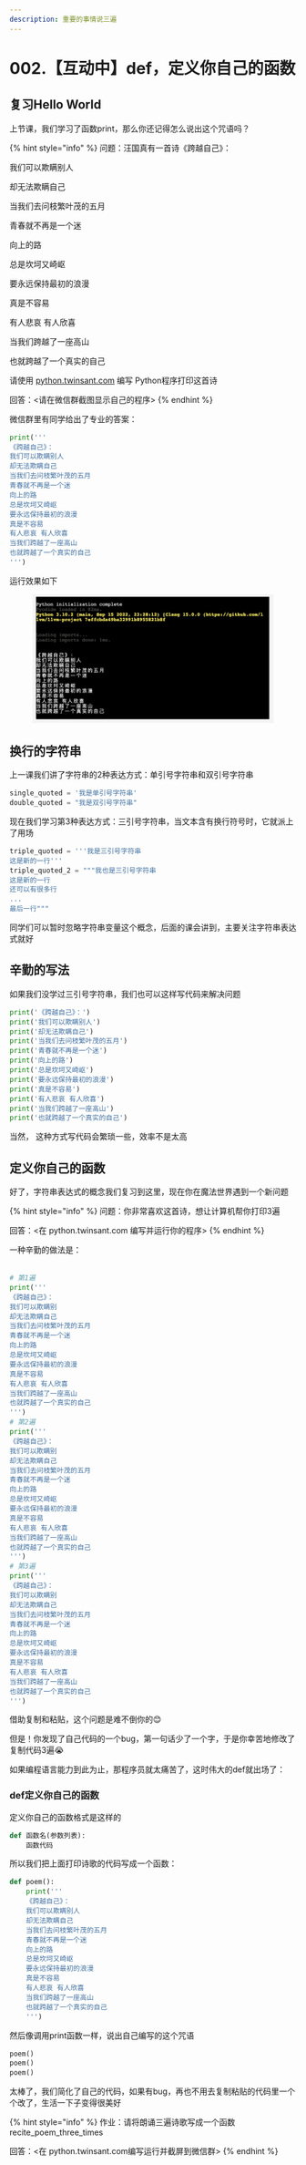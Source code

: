 ```yaml
---
description: 重要的事情说三遍
---
```


# 002.【互动中】def，定义你自己的函数

## 复习Hello World

上节课，我们学习了函数print，那么你还记得怎么说出这个咒语吗？

{% hint style="info" %}
问题：汪国真有一首诗《跨越自己》：

我们可以欺瞒别人

却无法欺瞒自己

当我们去问枝繁叶茂的五月

青春就不再是一个迷

向上的路

总是坎坷又崎岖

要永远保持最初的浪漫

真是不容易

有人悲哀 有人欣喜

当我们跨越了一座高山

也就跨越了一个真实的自己

请使用 [python.twinsant.com](https://python.twinsant.com) 编写 Python程序打印这首诗

回答：<请在微信群截图显示自己的程序>
{% endhint %}

微信群里有同学给出了专业的答案：

```python
print('''
《跨越自己》：
我们可以欺瞒别人
却无法欺瞒自己
当我们去问枝繁叶茂的五月
青春就不再是一个迷
向上的路
总是坎坷又崎岖
要永远保持最初的浪漫
真是不容易
有人悲哀 有人欣喜
当我们跨越了一座高山
也就跨越了一个真实的自己
''')
```

运行效果如下

<figure><img src=".gitbook/assets/image (2).png" alt=""><figcaption></figcaption></figure>

## 换行的字符串

上一课我们讲了字符串的2种表达方式：单引号字符串和双引号字符串

```python
single_quoted = '我是单引号字符串'
double_quoted = "我是双引号字符串"
```

现在我们学习第3种表达方式：三引号字符串，当文本含有换行符号时，它就派上了用场

```python
triple_quoted = '''我是三引号字符串
这是新的一行'''
triple_quoted_2 = """我也是三引号字符串
这是新的一行
还可以有很多行
...
最后一行"""
```

同学们可以暂时忽略字符串变量这个概念，后面的课会讲到，主要关注字符串表达式就好

## 辛勤的写法

如果我们没学过三引号字符串，我们也可以这样写代码来解决问题

```python
print('《跨越自己》：')
print('我们可以欺瞒别人')
print('却无法欺瞒自己')
print('当我们去问枝繁叶茂的五月')
print('青春就不再是一个迷')
print('向上的路')
print('总是坎坷又崎岖')
print('要永远保持最初的浪漫')
print('真是不容易')
print('有人悲哀 有人欣喜')
print('当我们跨越了一座高山')
print('也就跨越了一个真实的自己')
```

当然， 这种方式写代码会繁琐一些，效率不是太高

## 定义你自己的函数

好了，字符串表达式的概念我们复习到这里，现在你在魔法世界遇到一个新问题

{% hint style="info" %}
问题：你非常喜欢这首诗，想让计算机帮你打印3遍

回答：<在 python.twinsant.com 编写并运行你的程序>
{% endhint %}

一种辛勤的做法是：

```python

# 第1遍
print('''
《跨越自己》：
我们可以欺瞒别
却无法欺瞒自己
当我们去问枝繁叶茂的五月
青春就不再是一个迷
向上的路
总是坎坷又崎岖
要永远保持最初的浪漫
真是不容易
有人悲哀 有人欣喜
当我们跨越了一座高山
也就跨越了一个真实的自己
''')
# 第2遍
print('''
《跨越自己》：
我们可以欺瞒别
却无法欺瞒自己
当我们去问枝繁叶茂的五月
青春就不再是一个迷
向上的路
总是坎坷又崎岖
要永远保持最初的浪漫
真是不容易
有人悲哀 有人欣喜
当我们跨越了一座高山
也就跨越了一个真实的自己
''')
# 第3遍
print('''
《跨越自己》：
我们可以欺瞒别
却无法欺瞒自己
当我们去问枝繁叶茂的五月
青春就不再是一个迷
向上的路
总是坎坷又崎岖
要永远保持最初的浪漫
真是不容易
有人悲哀 有人欣喜
当我们跨越了一座高山
也就跨越了一个真实的自己
''')
```

借助复制和粘贴，这个问题是难不倒你的😊

但是！你发现了自己代码的一个bug，第一句话少了一个字，于是你幸苦地修改了复制代码3遍😭

如果编程语言能力到此为止，那程序员就太痛苦了，这时伟大的def就出场了：

### def定义你自己的函数

定义你自己的函数格式是这样的

```python
def 函数名(参数列表):
    函数代码
```

所以我们把上面打印诗歌的代码写成一个函数：

```python
def poem():
    print('''
    《跨越自己》：
    我们可以欺瞒别人
    却无法欺瞒自己
    当我们去问枝繁叶茂的五月
    青春就不再是一个迷
    向上的路
    总是坎坷又崎岖
    要永远保持最初的浪漫
    真是不容易
    有人悲哀 有人欣喜
    当我们跨越了一座高山
    也就跨越了一个真实的自己
    ''')
```

然后像调用print函数一样，说出自己编写的这个咒语

```python
poem()
poem()
poem()
```

太棒了，我们简化了自己的代码，如果有bug，再也不用去复制粘贴的代码里一个个改了，生活一下子变得很美好

{% hint style="info" %}
作业：请将朗诵三遍诗歌写成一个函数recite\_poem\_three\_times

回答：<在 python.twinsant.com编写运行并截屏到微信群>
{% endhint %}

